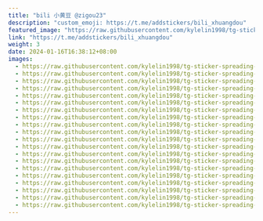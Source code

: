 ```yaml
---
title: "bili 小黄豆 @zigou23"
description: "custom_emoji: https://t.me/addstickers/bili_xhuangdou"
featured_image: "https://raw.githubusercontent.com/kylelin1998/tg-sticker-spreading-worldwide-images/main/img/319eea3c-0d5a-4a3e-a563-f40a7e8f66ad.jpg"
link: "https://t.me/addstickers/bili_xhuangdou"
weight: 3
date: 2024-01-16T16:38:12+08:00
images:
  - https://raw.githubusercontent.com/kylelin1998/tg-sticker-spreading-worldwide-images/main/img/319eea3c-0d5a-4a3e-a563-f40a7e8f66ad.jpg
  - https://raw.githubusercontent.com/kylelin1998/tg-sticker-spreading-worldwide-images/main/img/9c45ea20-7618-45ac-9300-ef93516a4305.jpg
  - https://raw.githubusercontent.com/kylelin1998/tg-sticker-spreading-worldwide-images/main/img/991c3665-f2af-4586-9d6c-97bc8e5e9b32.jpg
  - https://raw.githubusercontent.com/kylelin1998/tg-sticker-spreading-worldwide-images/main/img/aa9e1a23-aa13-4d73-bbf6-49ad2cb3f94d.jpg
  - https://raw.githubusercontent.com/kylelin1998/tg-sticker-spreading-worldwide-images/main/img/2f457745-bc4e-4b4c-afad-fd3b47b402f5.jpg
  - https://raw.githubusercontent.com/kylelin1998/tg-sticker-spreading-worldwide-images/main/img/fb8c2082-244e-48fc-8c16-63c02b47362d.jpg
  - https://raw.githubusercontent.com/kylelin1998/tg-sticker-spreading-worldwide-images/main/img/f10eebea-89aa-4ddc-afc0-0681c2895bcb.jpg
  - https://raw.githubusercontent.com/kylelin1998/tg-sticker-spreading-worldwide-images/main/img/fafaaa1e-d3c8-4ced-a44f-30837f638ace.jpg
  - https://raw.githubusercontent.com/kylelin1998/tg-sticker-spreading-worldwide-images/main/img/7d50aa30-e4b7-45d5-9ff9-13954c96f468.jpg
  - https://raw.githubusercontent.com/kylelin1998/tg-sticker-spreading-worldwide-images/main/img/ab85b71e-95b3-447e-97aa-18fa63baa45d.jpg
  - https://raw.githubusercontent.com/kylelin1998/tg-sticker-spreading-worldwide-images/main/img/d8f93b94-850b-41c8-8d0b-d9f3d887fc5c.jpg
  - https://raw.githubusercontent.com/kylelin1998/tg-sticker-spreading-worldwide-images/main/img/a22763d9-07de-447e-b2bd-07b1e21576f0.jpg
  - https://raw.githubusercontent.com/kylelin1998/tg-sticker-spreading-worldwide-images/main/img/61451cce-8423-47f2-aed4-1fee0c70273f.jpg
  - https://raw.githubusercontent.com/kylelin1998/tg-sticker-spreading-worldwide-images/main/img/93f09e1f-794a-4d18-8704-1c9336900ed3.jpg
  - https://raw.githubusercontent.com/kylelin1998/tg-sticker-spreading-worldwide-images/main/img/8969db04-0baa-418a-9c9c-24002628a3fb.jpg
  - https://raw.githubusercontent.com/kylelin1998/tg-sticker-spreading-worldwide-images/main/img/859541d9-873b-4d84-967d-83c0ef4fddd7.jpg
  - https://raw.githubusercontent.com/kylelin1998/tg-sticker-spreading-worldwide-images/main/img/e9b977d6-8be4-44f1-bfa2-1f0afdb6469d.jpg
  - https://raw.githubusercontent.com/kylelin1998/tg-sticker-spreading-worldwide-images/main/img/4f1e33f5-cbda-420b-a270-90d8c2908026.jpg
  - https://raw.githubusercontent.com/kylelin1998/tg-sticker-spreading-worldwide-images/main/img/0349e26f-80c3-4390-8f3a-6d96fa053265.jpg
  - https://raw.githubusercontent.com/kylelin1998/tg-sticker-spreading-worldwide-images/main/img/3e627554-6104-4d2b-82cd-48a313689631.jpg
---
```

